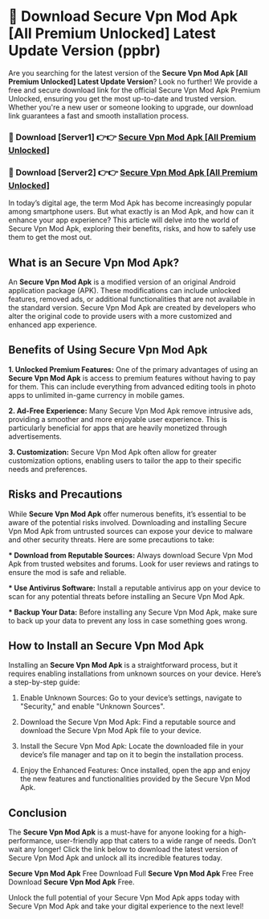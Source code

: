 # 🤖 Download Secure Vpn Mod Apk [All Premium Unlocked] Latest Update Version (ppbr)

Are you searching for the latest version of the <strong>Secure Vpn Mod Apk [All Premium Unlocked] Latest Update Version</strong>? Look no further! We provide a free and secure download link for the official Secure Vpn Mod Apk Premium Unlocked, ensuring you get the most up-to-date and trusted version. Whether you're a new user or someone looking to upgrade, our download link guarantees a fast and smooth installation process.


<h3>📌 Download [Server1] 👉👉 <a href="https://hapymods.com?title=Secure+Vpn+Mod+Apk&ref=3B1">Secure Vpn Mod Apk [All Premium Unlocked]</a></h3>

<h3>📌 Download [Server2] 👉👉 <a href="https://hapymods.com?title=Secure+Vpn+Mod+Apk&ref=3B1">Secure Vpn Mod Apk [All Premium Unlocked]</a></h3>


In today’s digital age, the term Mod Apk has become increasingly popular among smartphone users. But what exactly is an Mod Apk, and how can it enhance your app experience? This article will delve into the world of Secure Vpn Mod Apk, exploring their benefits, risks, and how to safely use them to get the most out.


<h2>What is an Secure Vpn Mod Apk?</h2>

An <strong>Secure Vpn Mod Apk</strong> is a modified version of an original Android application package (APK). These modifications can include unlocked features, removed ads, or additional functionalities that are not available in the standard version. Secure Vpn Mod Apk are created by developers who alter the original code to provide users with a more customized and enhanced app experience.


<h2>Benefits of Using Secure Vpn Mod Apk</h2>

<strong> 1. Unlocked Premium Features:</strong> One of the primary advantages of using an <strong>Secure Vpn Mod Apk</strong> is access to premium features without having to pay for them. This can include everything from advanced editing tools in photo apps to unlimited in-game currency in mobile games.

<strong> 2. Ad-Free Experience:</strong> Many Secure Vpn Mod Apk remove intrusive ads, providing a smoother and more enjoyable user experience. This is particularly beneficial for apps that are heavily monetized through advertisements.

<strong> 3. Customization:</strong> Secure Vpn Mod Apk often allow for greater customization options, enabling users to tailor the app to their specific needs and preferences.


<h2>Risks and Precautions</h2>

While <strong>Secure Vpn Mod Apk</strong> offer numerous benefits, it’s essential to be aware of the potential risks involved. Downloading and installing Secure Vpn Mod Apk from untrusted sources can expose your device to malware and other security threats. Here are some precautions to take:

<strong> * Download from Reputable Sources:</strong> Always download Secure Vpn Mod Apk from trusted websites and forums. Look for user reviews and ratings to ensure the mod is safe and reliable.

<strong> * Use Antivirus Software:</strong> Install a reputable antivirus app on your device to scan for any potential threats before installing an Secure Vpn Mod Apk.

<strong> * Backup Your Data:</strong> Before installing any Secure Vpn Mod Apk, make sure to back up your data to prevent any loss in case something goes wrong.


<h2>How to Install an Secure Vpn Mod Apk</h2>

Installing an <strong>Secure Vpn Mod Apk</strong> is a straightforward process, but it requires enabling installations from unknown sources on your device. Here’s a step-by-step guide:

 1. Enable Unknown Sources: Go to your device’s settings, navigate to "Security," and enable "Unknown Sources".

 2. Download the Secure Vpn Mod Apk: Find a reputable source and download the Secure Vpn Mod Apk file to your device.

 3. Install the Secure Vpn Mod Apk: Locate the downloaded file in your device’s file manager and tap on it to begin the installation process.

 4. Enjoy the Enhanced Features: Once installed, open the app and enjoy the new features and functionalities provided by the Secure Vpn Mod Apk.


<h2><strong>Conclusion</strong></h2>

The <strong>Secure Vpn Mod Apk</strong> is a must-have for anyone looking for a high-performance, user-friendly app that caters to a wide range of needs. Don’t wait any longer! Click the link below to download the latest version of Secure Vpn Mod Apk and unlock all its incredible features today.

<strong>Secure Vpn Mod Apk</strong> Free Download Full <strong>Secure Vpn Mod Apk</strong> Free Free Download <strong>Secure Vpn Mod Apk</strong> Free.

Unlock the full potential of your Secure Vpn Mod Apk apps today with Secure Vpn Mod Apk and take your digital experience to the next level!